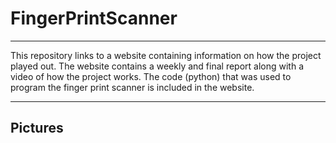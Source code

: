 # FingerPrintScanner
___________________________________________________________________________________________________________________________________________________________________________________________________________________
This repository links to a website containing information on how the project played out. 
The website contains a weekly and final report along with a video of how the project works. 
The code (python) that was used to program the finger print scanner is included in the website.
___________________________________________________________________________________________________________________________________________________________________________________________________________________

## Pictures 


